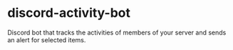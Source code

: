 # discord-activity-bot
Discord bot that tracks the activities of members of your server and sends an alert for selected items.
